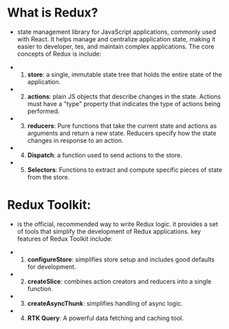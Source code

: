 # What is Redux?
- state management library for JavaScript applications, commonly used with React. It helps manage and centralize application state, making it easier to developer, tes, and maintain complex applications. The core concepts of Redux is include:

- 1. **store**: a single, immutable state tree that holds the entire state of the application.
- 2. **actions**: plain JS objects that describe changes in the state. Actions must have a "type" property that indicates the type of actions being performed.
- 3. **reducers**: Pure functions that take the current state and actions as arguments and return a new state. Reducers specify how the state changes in response to an action.
- 4. **Dispatch**: a function used to send actions to the store.
- 5. **Selectors**: Functions to extract and compute specific pieces of state from the store.

# Redux Toolkit:
-  is the official, recommended way to write Redux logic. it provides a set of tools that simplify the development of Redux applications. key features of Redux Toolkit include:

- 1. **configureStore**: simplifies store setup and includes good defaults for development.
- 2. **createSlice**: combines action creators and reducers into a single function.
- 3. **createAsyncThunk**: simplifies handling of async logic.
- 4. **RTK Query**: A powerful data fetching and caching tool.  